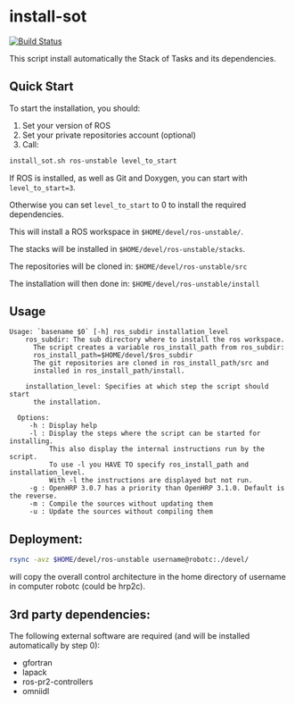 install-sot
===========

[![Build Status](https://travis-ci.org/stack-of-tasks/install-sot.png?branch=master)](https://travis-ci.org/stack-of-tasks/install-sot)

This script install automatically the Stack of Tasks and its
dependencies.

Quick Start
-----------

To start the installation, you should:

 1. Set your version of ROS
 1. Set your private repositories account (optional)
 1. Call:

```sh
install_sot.sh ros-unstable level_to_start
```

If ROS is installed, as well as Git and Doxygen, you can start with
`level_to_start=3`.

Otherwise you can set `level_to_start` to 0 to install the required
dependencies.

This will install a ROS workspace in `$HOME/devel/ros-unstable/`.

The stacks will be installed in `$HOME/devel/ros-unstable/stacks`.

The repositories will be cloned in: `$HOME/devel/ros-unstable/src`

The installation will then done in: `$HOME/devel/ros-unstable/install`

Usage
-----

```
Usage: `basename $0` [-h] ros_subdir installation_level
    ros_subdir: The sub directory where to install the ros workspace.
      The script creates a variable ros_install_path from ros_subdir:
      ros_install_path=$HOME/devel/$ros_subdir
      The git repositories are cloned in ros_install_path/src and
      installed in ros_install_path/install.

    installation_level: Specifies at which step the script should start
      the installation.

  Options:
     -h : Display help
     -l : Display the steps where the script can be started for installing.
          This also display the internal instructions run by the script.
          To use -l you HAVE TO specify ros_install_path and installation_level.
          With -l the instructions are displayed but not run.
     -g : OpenHRP 3.0.7 has a priority than OpenHRP 3.1.0. Default is the reverse.
     -m : Compile the sources without updating them
     -u : Update the sources without compiling them
```

Deployment:
-----------

```sh
rsync -avz $HOME/devel/ros-unstable username@robotc:./devel/
```

will copy the overall control architecture in
the home directory of username in computer robotc (could be hrp2c).


3rd party dependencies:
-----------------------

The following external software are required (and will be installed
automatically by step 0):

 - gfortran
 - lapack
 - ros-pr2-controllers
 - omniidl
